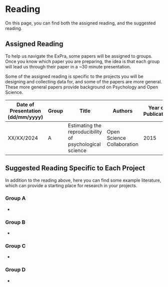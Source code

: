 # Reading

On this page, you can find both the assigned reading, and the suggested reading.

## Assigned Reading

To help us navigate the ExPra, some papers will be assigned to groups. Once you know which paper you are preparing, the idea is that each group will lead us through their paper in a ~30 minute presentation.

Some of the assigned reading is specific to the projects you will be designing and collecting data for, and some of the papers are more general. These more general papers provide background on Psychology and Open Science.

| Date of Presentation (dd/mm/yyyy) | Group | Title | Authors | Year of Publication | Link |
|-----------------------------------| ----- |-------| ------- | ------------------- | ---- |
| XX/XX/2024 | A | Estimating the reproducibility of psychological science | Open Science Collaboration | 2015 | [*Science*, *349*(6251)](https://doi.org/10.1126/science.aac4716) |


## Suggested Reading Specific to Each Project

In addition to the reading above, here you can find some example literature, which can provide a starting place for research in your projects.

### Group A

* 

### Group B

* 

### Group C

* 

### Group D

* 
